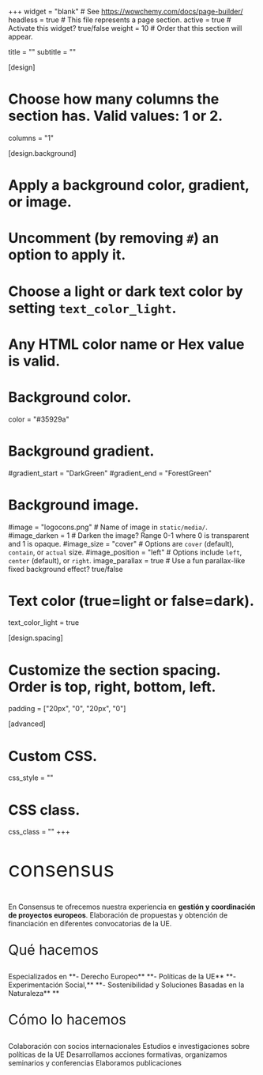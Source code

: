 +++
widget = "blank"  # See https://wowchemy.com/docs/page-builder/
headless = true  # This file represents a page section.
active = true  # Activate this widget? true/false
weight = 10  # Order that this section will appear.

title = ""
subtitle = ""

[design]
  # Choose how many columns the section has. Valid values: 1 or 2.
  columns = "1"

[design.background]
  # Apply a background color, gradient, or image.
  #   Uncomment (by removing `#`) an option to apply it.
  #   Choose a light or dark text color by setting `text_color_light`.
  #   Any HTML color name or Hex value is valid.

  # Background color.
 color = "#35929a"

  # Background gradient.
  #gradient_start = "DarkGreen"
  #gradient_end = "ForestGreen"

  # Background image.
   #image = "logocons.png"  # Name of image in `static/media/`.
   #image_darken = 1  # Darken the image? Range 0-1 where 0 is transparent and 1 is opaque.
   #image_size = "cover"  #  Options are `cover` (default), `contain`, or `actual` size.
   #image_position = "left"  # Options include `left`, `center` (default), or `right`.
   image_parallax = true  # Use a fun parallax-like fixed background effect? true/false

  # Text color (true=light or false=dark).
  text_color_light = true

[design.spacing]
  # Customize the section spacing. Order is top, right, bottom, left.
  padding = ["20px", "0", "20px", "0"]

[advanced]
 # Custom CSS. 
 css_style = ""

 # CSS class.
 css_class = ""
+++
 

<p style="font-size:300%">consensus </p>

En Consensus te ofrecemos nuestra experiencia en **gestión y coordinación de proyectos europeos**.
Elaboración de propuestas y obtención de financiación en diferentes convocatorias de la UE.

<p style="font-size:200%">Qué hacemos</p>
Especializados en 
**- Derecho Europeo**
**- Políticas de la UE**
**- Experimentación Social,**
**- Sostenibilidad y Soluciones Basadas en la Naturaleza** **

<p style="font-size:200%">Cómo lo hacemos</p>
Colaboración con socios internacionales
Estudios e investigaciones sobre políticas de la UE
Desarrollamos acciones formativas, organizamos seminarios y conferencias
Elaboramos publicaciones

